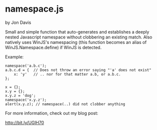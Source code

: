 namespace.js
============

by Jon Davis

Small and simple function that auto-generates and establishes a deeply nested Javascript namespace without clobbering an existing match. Also natively uses WinJS's namespacing (this function becomes an alias of WinJS.Namespace.define) if WinJS is detected.

Example:

    namespace('a.b.c');
    a.b.c.d = {  // Does not throw an error saying "'a' does not exist"
        x: 'y'   // .. nor for that matter a.b, or a.b.c.
    };
    
    x = {};
    x.y = {};
    x.y.z = 'dog';
    namespace('x.y.z');
    alert(x.y.z); // namespace(..) did not clobber anything

For more information, check out my blog post:

http://bit.ly/UGlH70
